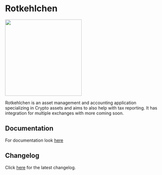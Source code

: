# Rotkehlchen

<img src="https://raw.githubusercontent.com/rotkehlchenio/rotkehlchen/master/ui/images/rotkehlchen_no_text.png" width="250">

Rotkehlchen is an asset management and accounting application specializing in Crypto assets and aims to also help with tax reporting. It has integration for multiple exchanges with more coming soon.

## Documentation

For documentation look [here](https://rotkehlchen.readthedocs.io/en/latest/)

## Changelog

Click [here](https://rotkehlchen.readthedocs.io/en/latest/changelog.html) for the latest changelog.
